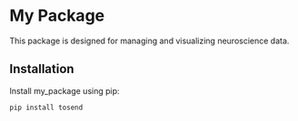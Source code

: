 # My Package

This package is designed for managing and visualizing neuroscience data.

## Installation

Install my_package using pip:

```bash
pip install tosend
